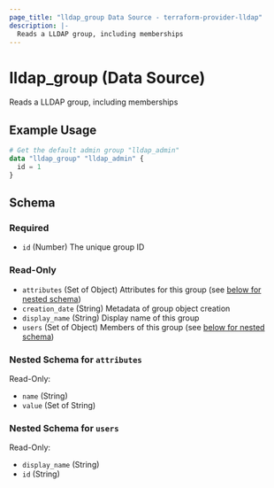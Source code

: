 ```yaml
---
page_title: "lldap_group Data Source - terraform-provider-lldap"
description: |-
  Reads a LLDAP group, including memberships
---
```


# lldap_group (Data Source)

Reads a LLDAP group, including memberships

## Example Usage

```terraform
# Get the default admin group "lldap_admin"
data "lldap_group" "lldap_admin" {
  id = 1
}
```

<!-- schema generated by tfplugindocs -->
## Schema

### Required

- `id` (Number) The unique group ID

### Read-Only

- `attributes` (Set of Object) Attributes for this group (see [below for nested schema](#nestedatt--attributes))
- `creation_date` (String) Metadata of group object creation
- `display_name` (String) Display name of this group
- `users` (Set of Object) Members of this group (see [below for nested schema](#nestedatt--users))

<a id="nestedatt--attributes"></a>
### Nested Schema for `attributes`

Read-Only:

- `name` (String)
- `value` (Set of String)


<a id="nestedatt--users"></a>
### Nested Schema for `users`

Read-Only:

- `display_name` (String)
- `id` (String)
